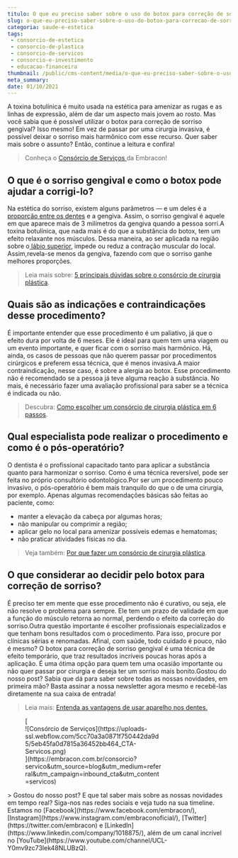 ```yaml
---
titulo: O que eu preciso saber sobre o uso do botox para correção de sorriso?
slug: o-que-eu-preciso-saber-sobre-o-uso-do-botox-para-correcao-de-sorriso
categoria: saude-e-estetica
tags:
 - consorcio-de-estetica
 - consorcio-de-plastica
 - consorcio-de-servicos
 - consorcio-e-investimento
 - educacao-financeira
thumbnail: /public/cms-content/media/o-que-eu-preciso-saber-sobre-o-uso-do-botox-para-correcao-de-sorriso.jpg
meta_summary: 
date: 01/10/2021
---
```

A toxina botulínica é muito usada na estética para amenizar as rugas e as linhas de expressão, além de dar um aspecto mais jovem ao rosto. Mas você sabia que é possível utilizar o botox para correção de sorriso gengival? Isso mesmo! Em vez de passar por uma cirurgia invasiva, é possível deixar o sorriso mais harmônico com esse recurso. Quer saber mais sobre o assunto? Então, continue a leitura e confira!

> Conheça o [Consórcio de Serviços ](https://www.embracon.com.br/consorcio-servicos)da Embracon!

O que é o sorriso gengival e como o botox pode ajudar a corrigi-lo?
-------------------------------------------------------------------

Na estética do sorriso, existem alguns parâmetros — e um deles é a[ proporção entre os dentes](https://www.embracon.com.br/blog/entenda-como-funciona-um-implante-dentario) e a gengiva. Assim, o sorriso gengival é aquele em que aparece mais de 3 milímetros da gengiva quando a pessoa sorri.A toxina botulínica, que nada mais é do que a substância do botox, tem um efeito relaxante nos músculos. Dessa maneira, ao ser aplicada na região sobre o[ lábio superior](https://www.embracon.com.br/blog/saiba-como-e-feito-o-preenchimento-labial), impede ou reduz a contração muscular do local. Assim,revela-se menos da gengiva, fazendo com que o sorriso ganhe melhores proporções.

> Leia mais sobre: [5 principais dúvidas sobre o consórcio de cirurgia plástica](https://www.embracon.com.br/blog/5-duvidas-sobre-o-consorcio-de-cirurgia).

Quais são as indicações e contraindicações desse procedimento?
--------------------------------------------------------------

É importante entender que esse procedimento é um paliativo, já que o efeito dura por volta de 6 meses. Ele é ideal para quem tem uma viagem ou um evento importante, e quer ficar com o sorriso mais harmônico. Há, ainda, os casos de pessoas que não querem passar por procedimentos cirúrgicos e preferem essa técnica, que é menos invasiva.A maior contraindicação, nesse caso, é sobre a alergia ao botox. Esse procedimento não é recomendado se a pessoa já teve alguma reação à substância. No mais, é necessário fazer uma avaliação profissional para saber se a técnica é indicada ou não.

> Descubra: [Como escolher um consórcio de cirurgia plástica em 6 passos](https://www.embracon.com.br/blog/como-escolher-um-consorcio-de-cirurgia-plastica-em-6-passos).

Qual especialista pode realizar o procedimento e como é o pós-operatório?
-------------------------------------------------------------------------

O dentista é o profissional capacitado tanto para aplicar a substância quanto para harmonizar o sorriso. Como é uma técnica reversível, pode ser feita no próprio consultório odontológico.Por ser um procedimento pouco invasivo, o pós-operatório é bem mais tranquilo do que o de uma cirurgia, por exemplo. Apenas algumas recomendações básicas são feitas ao paciente, como:

- manter a elevação da cabeça por algumas horas;
- não manipular ou comprimir a região;
- aplicar gelo no local para amenizar possíveis edemas e hematomas;
- não praticar atividades físicas no dia.

> Veja também: [Por que fazer um consórcio de cirurgia plástica](https://www.embracon.com.br/blog/por-que-fazer-um-consorcio-de-cirurgia-plastica).

O que considerar ao decidir pelo botox para correção de sorriso?
----------------------------------------------------------------

É preciso ter em mente que esse procedimento não é curativo, ou seja, ele não resolve o problema para sempre. Ele tem um prazo de validade em que a função do músculo retorna ao normal, perdendo o efeito da correção do sorriso.Outra questão importante é escolher profissionais especializados e que tenham bons resultados com o procedimento. Para isso, procure por clínicas sérias e renomadas. Afinal, com saúde, todo cuidado é pouco, não é mesmo? O botox para correção de sorriso gengival é uma técnica de efeito temporário, que traz resultados incríveis poucas horas após a aplicação. É uma ótima opção para quem tem uma ocasião importante ou não quer passar por cirurgia e deseja ter um sorriso mais bonito.Gostou do nosso post? Sabia que dá para saber sobre todas as nossas novidades, em primeira mão? Basta assinar a nossa newsletter agora mesmo e recebê-las diretamente na sua caixa de entrada!

> Leia mais: [Entenda as vantagens de usar aparelho nos dentes.](https://www.embracon.com.br/blog/entenda-as-vantagens-de-usar-aparelho-nos-dentes)

<figure class="w-richtext-figure-type-image w-richtext-align-center" style="max-width:310px">[<div>![Consórcio de Serviços](https://uploads-ssl.webflow.com/5cc70a3a0871f750442da9d5/5eb45fa0d7815a36452bb464_CTA-Servicos.png)</div>](https://embracon.com.br/consorcio?servico&utm_source=blog&utm_medium=referral&utm_campaign=inbound_cta&utm_content=servicos)</figure>> Gostou do nosso post? E que tal saber mais sobre as nossas novidades em tempo real? Siga-nos nas redes sociais e veja tudo na sua timeline. Estamos no [Facebook](https://www.facebook.com/embracon/), [Instagram](https://www.instagram.com/embraconoficial/), [Twitter](https://twitter.com/embracon) e [LinkedIn](https://www.linkedin.com/company/1018875/), além de um canal incrível no [YouTube](https://www.youtube.com/channel/UCL-Y0mv9zc73Iek48NLUBzQ).
